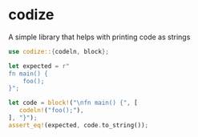 # codize

A simple library that helps with printing code as strings

```rust
use codize::{codeln, block};

let expected = r"
fn main() {
    foo();
}";

let code = block!("\nfn main() {", [
   codeln!("foo();"),
], "}");
assert_eq!(expected, code.to_string());
```